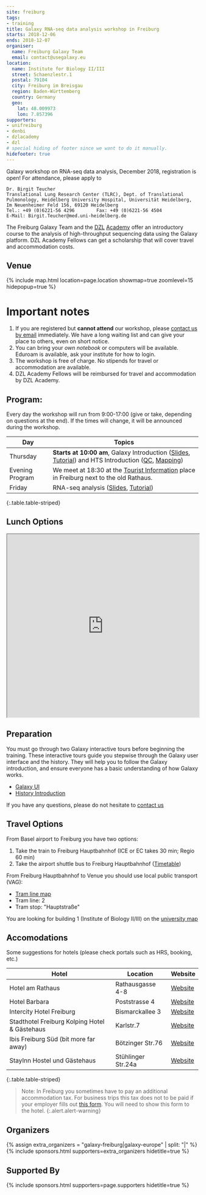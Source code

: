 ```yaml
---
site: freiburg
tags:
- training
title: Galaxy RNA-seq data analysis workshop in Freiburg
starts: 2018-12-06
ends: 2018-12-07
organiser:
  name: Freiburg Galaxy Team
  email: contact@usegalaxy.eu
location:
  name: Institute for Biology II/III
  street: Schaenzlestr.1
  postal: 79104
  city: Freiburg im Breisgau
  region: Baden-Württemberg
  country: Germany
  geo:
    lat: 48.009973
    lon: 7.857396
supporters:
- unifreiburg
- denbi
- dzlacademy
- dzl
# special hiding of footer since we want to do it manually.
hidefooter: true
---
```


Galaxy workshop on RNA-seq data analysis, December 2018, registration is open! For attendance, please apply to

```
Dr. Birgit Teucher
Translational Lung Research Center (TLRC), Dept. of Translational
Pulmonology, Heidelberg University Hospital, Universität Heidelberg,
Im Neuenheimer Feld 156, 69120 Heidelberg
Tel.: +49 (0)6221-56 4296        Fax: +49 (0)6221-56 4504
E-Mail: Birgit.Teucher@med.uni-heidelberg.de
```

The Freiburg Galaxy Team and the [DZL](https://www.dzl.de)
[Academy](https://www.dzl.de/index.php/de/karriere-de/dzl-academy) offer an introductory course
to the analysis of high-throughput sequencing data using the Galaxy platform.
DZL Academy Fellows can get a scholarship that will cover travel and
accommodation costs.

## Venue

{% include map.html location=page.location showmap=true zoomlevel=15 hidepopup=true %}


# Important notes

1. If you are registered but **cannot attend** our workshop, please [contact us
   by email](mailto:contact@usegalaxy.eu) immediately. We have a long waiting
   list and can give your place to others, even on short notice.
2. You can bring your *own notebook* or computers will be available. Eduroam is available, ask your institute for how to login.
3. The workshop is free of charge. No stipends for travel or accommodation are available.
4. DZL Academy Fellows will be reimbursed for travel and accommodation by DZL Academy.


## Program:

Every day the workshop will run from 9:00-17:00 (give or take, depending on questions at the end). If the times will change, it will be announced during the workshop.

Day     | Topics
------- | --------
Thursday| **Starts at 10:00 am**, Galaxy Introduction ([Slides](https://galaxyproject.github.io/training-material/topics/introduction/slides/introduction.html), [Tutorial](https://galaxyproject.github.io/training-material/topics/introduction/tutorials/galaxy-intro-peaks2genes/tutorial.html)) and HTS Introduction ([QC](https://galaxyproject.github.io/training-material/topics/sequence-analysis/tutorials/quality-control/tutorial.html), [Mapping](https://galaxyproject.github.io/training-material/topics/sequence-analysis/tutorials/mapping/tutorial.html))
Evening Program | We meet at 18:30 at the [Tourist Information](https://goo.gl/maps/Yrzw7oaars) place in Freiburg next to the old Rathaus.
Friday  | RNA-seq analysis ([Slides](https://galaxyproject.github.io/training-material/topics/transcriptomics/slides/introduction.html), [Tutorial](https://galaxyproject.github.io/training-material/topics/transcriptomics/tutorials/ref-based/tutorial.html))
{:.table.table-striped}

## Lunch Options

<iframe src="https://www.google.com/maps/d/embed?mid=1Brpw-UguRNDISn4_bVk8ifRkTRG8JIWR" width="100%" height="480"></iframe>

## Preparation

You must go through two Galaxy interactive tours before beginning the training.
These interactive tours guide you stepwise through the Galaxy user interface
and the history. They will help you to follow the Galaxy introduction, and
ensure everyone has a basic understanding of how Galaxy works.

- [Galaxy UI](https://usegalaxy.eu/tours/core.galaxy_ui)
- [History Introduction](https://usegalaxy.eu/tours/core.history)

If you have any questions, please do not hesitate to [contact us](mailto:contact@usegalaxy.eu)

## Travel Options

From Basel airport to Freiburg you have two options:

1. Take the train to Freiburg Hauptbahnhof (ICE or EC takes 30 min; Regio 60 min)
2. Take the airport shuttle bus to Freiburg Hauptbahnhof ([Timetable](https://www.freiburger-reisedienst.de/en/airportbus/timetable.php))

From Freiburg Hauptbahnhof to Venue you should use local public transport (VAG):

- [Tram line map](http://www.vag-freiburg.de/fahrplan-linien/netzplaene/liniennetzplan.html)
- Tram line: 2
- Tram stop: "Hauptstraße"

You are looking for building 1 (Institute of Biology II/III) on the [university map](http://www.uni-freiburg.de/universitaet/kontakt-und-wegweiser/lageplaene/aussenklinik)

## Accomodations

Some suggestions for hotels (please check portals such as HRS, booking, etc.)

Hotel                                         | Location           | Website
--------------------------------------------- | ------------------ | ----------
Hotel am Rathaus                              | Rathausgasse 4-8   | [Website](http://www.am-rathaus.de/)
Hotel Barbara                                 | Poststrasse 4      | [Website](http://www.hotel-barbara.de/)
Intercity Hotel Freiburg                      | Bismarckallee 3    | [Website](http://de.intercityhotel.com/Freiburg/InterCityHotel-Freiburg)
Stadthotel Freiburg Kolping Hotel & Gästehaus | Karlstr.7          | [Website](http://www.hotel-freiburg.de/)
Ibis Freiburg Süd (bit more far away)         | Bötzinger Str.76   | [Website](http://www.accorhotels.com/de/hotel-2656-ibis-budget-freiburg-sued/index.shtml)
StayInn Hostel und Gästehaus                  | Stühlinger Str.24a | [Website](http://www.stayinn-freiburg.de/hostel-und-gaestehaus/)
{:.table.table-striped}

<!-- TODO: map -->

> Note:
> In Freiburg you sometimes have to pay an additional accommodation tax. For business trips this tax does not
> to be paid if your employer fills out [this form](http://www.freiburg.de/servicebw/UebernachtungSt_Arbeitgeberbescheinigung.pdf). You will need to show this form to the hotel.
{:.alert.alert-warning}

## Organizers

{% assign extra_organizers =  "galaxy-freiburg|galaxy-europe" | split: "|"  %}
{% include sponsors.html supporters=extra_organizers hidetitle=true %}

## Supported By

{% include sponsors.html supporters=page.supporters hidetitle=true %}
